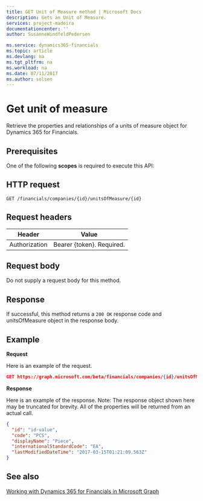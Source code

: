 ```yaml
---
title: GET Unit of Measure method | Microsoft Docs
description: Gets an Unit of Measure.
services: project-madeira
documentationcenter: ''
author: SusanneWindfeldPedersen

ms.service: dynamics365-financials
ms.topic: article
ms.devlang: na
ms.tgt_pltfrm: na
ms.workload: na
ms.date: 07/11/2017
ms.author: solsen
---
```


# Get unit of measure
Retrieve the properties and relationships of a units of measure object for Dynamics 365 for Financials.

## Prerequisites
One of the following **scopes** is required to execute this API: 

## HTTP request

```
GET /financials/companies/{id}/unitsOfMeasure/{id}
```

## Request headers
|Header|Value|
|------|-----|
|Authorization  |Bearer {token}. Required. |

## Request body
Do not supply a request body for this method.

## Response
If successful, this method returns a ```200 OK``` response code and unitsOfMeasure object in the response body.

## Example

**Request**

Here is an example of the request.
```json
GET https://graph.microsoft.com/beta/financials/companies/{id}/unitsOfMeasure/{id}
```

**Response**

Here is an example of the response. Note: The response object shown here may be truncated for brevity. All of the properties will be returned from an actual call.

```json
{
  "id": "id-value",
  "code": "PCS",
  "displayName": "Piece",
  "internationalStandardCode": "EA",
  "lastModifiedDateTime": "2017-03-15T01:21:09.563Z"
}
```


## See also
[Working with Dynamics 365 for Financials in Microsoft Graph](../resources/dynamics_overview.md) 